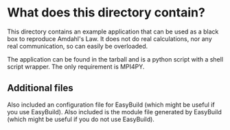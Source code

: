 # What does this directory contain?

This directory contains an example application that can be used as a black box
to reproduce Amdahl's Law. It does not do real calculations, nor any real
communication, so can easily be overloaded.

The application can be found in the tarball and is a python script with a shell
script wrapper. The only requirement is MPI4PY.

## Additional files

Also included an configuration file for EasyBuild (which might be useful if you
use EasyBuild). Also included is the module file generated by EasyBuild (which
might be useful if you do not use EasyBuild).
